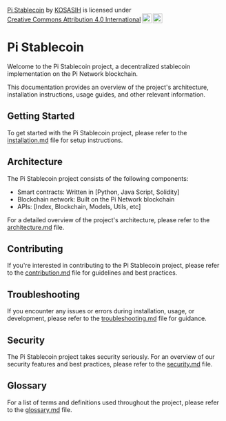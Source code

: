 <p xmlns:cc="http://creativecommons.org/ns#" xmlns:dct="http://purl.org/dc/terms/"><a property="dct:title" rel="cc:attributionURL" href="https://github.com/KOSASIH/pi-nexus-autonomous-banking-network/tree/main/blockchain_integration/pi_network/pi-stablecoin">Pi Stablecoin</a> by <a rel="cc:attributionURL dct:creator" property="cc:attributionName" href="https://www.linkedin.com/in/kosasih-81b46b5a">KOSASIH</a> is licensed under <a href="https://creativecommons.org/licenses/by/4.0/?ref=chooser-v1" target="_blank" rel="license noopener noreferrer" style="display:inline-block;">Creative Commons Attribution 4.0 International<img style="height:22px!important;margin-left:3px;vertical-align:text-bottom;" src="https://mirrors.creativecommons.org/presskit/icons/cc.svg?ref=chooser-v1" alt=""><img style="height:22px!important;margin-left:3px;vertical-align:text-bottom;" src="https://mirrors.creativecommons.org/presskit/icons/by.svg?ref=chooser-v1" alt=""></a></p>

# Pi Stablecoin

Welcome to the Pi Stablecoin project, a decentralized stablecoin implementation on the Pi Network blockchain.

This documentation provides an overview of the project's architecture, installation instructions, usage guides, and other relevant information.

## Getting Started

To get started with the Pi Stablecoin project, please refer to the [installation.md](installation.md) file for setup instructions.

## Architecture

The Pi Stablecoin project consists of the following components:

* Smart contracts: Written in [Python, Java Script, Solidity]
* Blockchain network: Built on the Pi Network blockchain
* APIs: [Index, Blockchain, Models, Utils, etc]

For a detailed overview of the project's architecture, please refer to the [architecture.md](architecture.md) file.

## Contributing

If you're interested in contributing to the Pi Stablecoin project, please refer to the [contribution.md](contribution.md) file for guidelines and best practices.

## Troubleshooting

If you encounter any issues or errors during installation, usage, or development, please refer to the [troubleshooting.md](troubleshooting.md) file for guidance.

## Security

The Pi Stablecoin project takes security seriously. For an overview of our security features and best practices, please refer to the [security.md](security.md) file.

## Glossary

For a list of terms and definitions used throughout the project, please refer to the [glossary.md](glossary.md) file.
